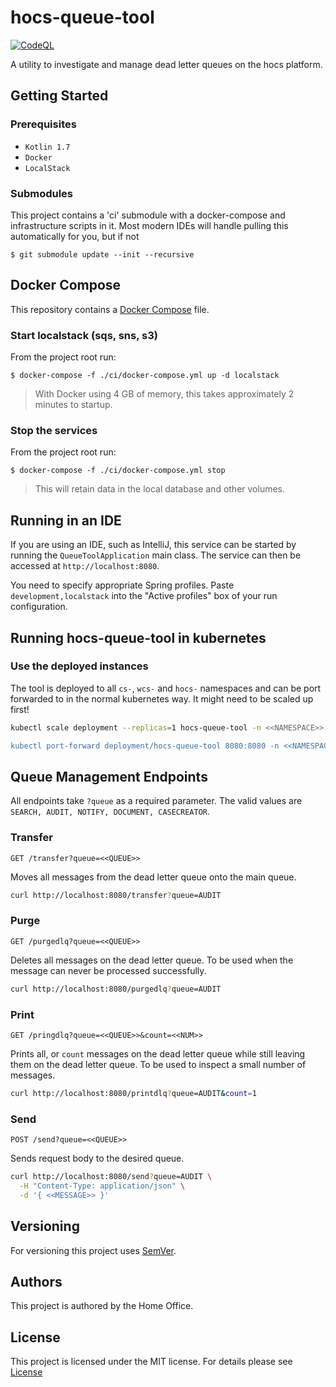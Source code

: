 # hocs-queue-tool

[![CodeQL](https://github.com/UKHomeOffice/hocs-queue-tool/actions/workflows/codeql-analysis.yml/badge.svg)](https://github.com/UKHomeOffice/hocs-queue-tool/actions/workflows/codeql-analysis.yml)


A utility to investigate and manage dead letter queues on the hocs platform.

## Getting Started

### Prerequisites

* ```Kotlin 1.7```
* ```Docker```
* ```LocalStack```

### Submodules

This project contains a 'ci' submodule with a docker-compose and infrastructure scripts in it.
Most modern IDEs will handle pulling this automatically for you, but if not

```console
$ git submodule update --init --recursive
```

## Docker Compose

This repository contains a [Docker Compose](https://docs.docker.com/compose/)
file.

### Start localstack (sqs, sns, s3)
From the project root run:
```console
$ docker-compose -f ./ci/docker-compose.yml up -d localstack
```

> With Docker using 4 GB of memory, this takes approximately 2 minutes to startup.

### Stop the services
From the project root run:
```console
$ docker-compose -f ./ci/docker-compose.yml stop
```
> This will retain data in the local database and other volumes.

## Running in an IDE

If you are using an IDE, such as IntelliJ, this service can be started by running the ```QueueToolApplication``` main class.
The service can then be accessed at ```http://localhost:8080```.

You need to specify appropriate Spring profiles.
Paste `development,localstack` into the "Active profiles" box of your run configuration.

## Running hocs-queue-tool in kubernetes

### Use the deployed instances

The tool is deployed to all `cs-`, `wcs-` and `hocs-` namespaces and can be port forwarded to in the normal kubernetes way. It might need to be scaled up first!

```sh
kubectl scale deployment --replicas=1 hocs-queue-tool -n <<NAMESPACE>>

kubectl port-forward deployment/hocs-queue-tool 8080:8080 -n <<NAMESPACE>>
```

## Queue Management Endpoints

All endpoints take `?queue` as a required parameter.
The valid values are `SEARCH, AUDIT, NOTIFY, DOCUMENT, CASECREATOR`.

### Transfer
`GET /transfer?queue=<<QUEUE>>`

Moves all messages from the dead letter queue onto the main queue.

```sh
curl http://localhost:8080/transfer?queue=AUDIT
```

### Purge

`GET /purgedlq?queue=<<QUEUE>>`

Deletes all messages on the dead letter queue. To be used when the message can never be processed successfully.

```sh
curl http://localhost:8080/purgedlq?queue=AUDIT
```

### Print

`GET /pringdlq?queue=<<QUEUE>>&count=<<NUM>>`

Prints all, or `count` messages on the dead letter queue while still leaving them on the dead letter queue. To be used to inspect a small number of messages.

```sh
curl http://localhost:8080/printdlq?queue=AUDIT&count=1
```

### Send

`POST /send?queue=<<QUEUE>>` 

Sends request body to the desired queue.

```sh
curl http://localhost:8080/send?queue=AUDIT \
  -H "Content-Type: application/json" \
  -d '{ <<MESSAGE>> }'  
```

## Versioning

For versioning this project uses [SemVer](https://semver.org/).

## Authors

This project is authored by the Home Office.

## License

This project is licensed under the MIT license. For details please see [License](LICENSE) 
